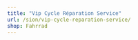 ```yaml
---
title: "Vip Cycle Réparation Service"
url: /sion/vip-cycle-reparation-service/
shop: Fahrrad
---
```

